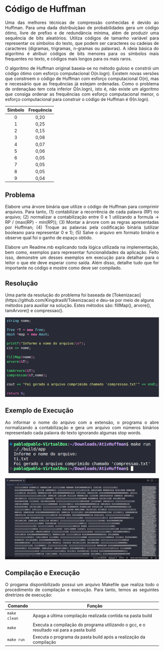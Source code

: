 # Código de Huffman

<p align="justify">
Uma das melhores técnicas de compressão conhecidas é devido ao Huffman. Para uma dada distribuiçãao de probabilidades gera um código ótimo, livre de prefixo e de redundância mínima, além de produzir uma sequência de bits aleatórios. Utiliza códigos de tamanho variável para representar os símbolos do texto, que podem ser caracteres ou cadeias de caracteres (digramas, trigramas, n-gramas ou palavras). A ideia básica do algoritmo é atribuir códigos de bits menores para os símbolos mais frequentes no texto, e códigos mais longos para os mais raros.
  
  </p>

<p align="justify">
O algoritmo de Huffman original baseia-se no método guloso e constrói um código ótimo com esforço computacional O(n.logn). Existem novas versões que constroem o código de Huffman com esforço computacional O(n), mas e necessário que as frequências já estejam ordenadas. Como o problema de ordenaçãao tem cota inferior Ω(n.logn), isto é, não existe um algoritmo que consiga ordenar as frequências com esforço computacional menor, o esforço computacional para construir o código de Huffman é Θ(n.logn).
</p>


<div align="center">
  
| Símbolo  |  Frequência|                     
| :-------:| :-----------:|
| 0 | 0,20 |
| 1 | 0,25 |
| 2 | 0,15 |
| 3 | 0,08 |
| 4 | 0,07 |
| 5 | 0,06 |
| 6 | 0,05 |
| 7 | 0,05 |
| 8 | 0,05 |
| 9 | 0,04 |
  
</div>
  
<h2> Problema </h2>

<p align="justify">
Elabore uma árvore binária que utilize o código de Huffman para comprimir arquivos. Para tanto, (1) contabilizar a recorrência de cada palavra (RP) no arquivo; (2) normalizar a contabilização entre 0 e 1 utilizando a formula -> RP / (max(RP) - min(RP)); (3) Montar a árvore com as regras apresentadas por Huffman; (4) Troque as palavras pela codificação binária (utilizar booleano para representar 0 e 1); (5) Salve o arquivo em formato binário e observe qual foi o ganho de espaço obtido.
</p>
  
  <p align="justify">
Elabore um Readme.mb explicando toda lógica utilizada na implementação, bem como, exemplos para representar funcionalidades da aplicação. Feito isso, demonstre um desses exemplos em execução para detalhar para o leitor o que ele deve esperar como saída. Além disso, detalhe tudo que for importante no código e mostre como deve ser compilado.
</p>
  
<h2> Resolução </h2>
Uma parte da resolução do problema foi baseada de [Tokenizacao](https://github.com/Kingdrasill/Tokenizacao) e deu-se por meio de alguns métodos para auxiliar na solução. Estes métodos são: fillMap(), arvore(), tamArvore() e compressao().

<p align="center">
  <img src="imagens/intMain.png">  
</p> 

<h2>Exemplo de Execução</h2>

<p align="justify">
Ao informar o nome do arquivo com a extensão, o programa o abre normalizando a contabilização e gera um arquivo com números binários representado cada palavra do texto ignorando algumas stop words.
</p>
<p align="center">
  <img src="imagens/exExecucao.png">  
</p> 

<p align="center">
  <img src="imagens/compressao.png">  
</p> 

<h2>Compilação e Execução</h2>

<p align="justify">
O progama disponibilizado possui um arquivo Makefile que realiza todo o procedimento de compilação e execução. Para tanto, temos as seguintes diretrizes de execução:
</p>

| Comando                |  Função                                                                                           |                     
| -----------------------| ------------------------------------------------------------------------------------------------- |
|  `make clean`          | Apaga a última compilação realizada contida na pasta build                                        |
|  `make`                | Executa a compilação do programa utilizando o gcc, e o resultado vai para a pasta build           |
|  `make run`            | Executa o programa da pasta build após a realização da compilação                                 |
